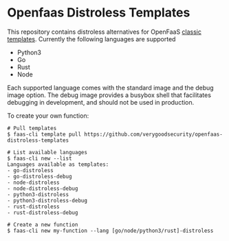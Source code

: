 # Openfaas Distroless Templates
This repository contains distroless alternatives for OpenFaaS [classic templates](https://github.com/openfaas/templates).
Currently the following languages are supported
* Python3
* Go
* Rust
* Node

Each supported language comes with the standard image and the debug image option. The debug image provides a busybox shell that facilitates debugging in development, and should not be used in production. 

To create your own function:
```shell
# Pull templates
$ faas-cli template pull https://github.com/verygoodsecurity/openfaas-distroless-templates

# List available languages
$ faas-cli new --list
Languages available as templates:
- go-distroless
- go-distroless-debug
- node-distroless
- node-distroless-debug
- python3-distroless
- python3-distroless-debug
- rust-distroless
- rust-distroless-debug

# Create a new function
$ faas-cli new my-function --lang [go/node/python3/rust]-distroless
```
